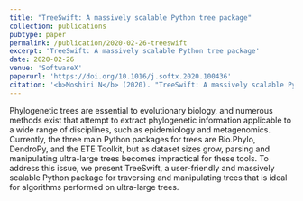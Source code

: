 ```yaml
---
title: "TreeSwift: A massively scalable Python tree package"
collection: publications
pubtype: paper
permalink: /publication/2020-02-26-treeswift
excerpt: 'TreeSwift: A massively scalable Python tree package'
date: 2020-02-26
venue: 'SoftwareX'
paperurl: 'https://doi.org/10.1016/j.softx.2020.100436'
citation: '<b>Moshiri N</b> (2020). "TreeSwift: A massively scalable Python tree package." <i>SoftwareX</i>. 11:100436. <a href="https://doi.org/10.1016/j.softx.2020.100436" target="_blank">doi:10.1016/j.softx.2020.100436</a>'
---
```

Phylogenetic trees are essential to evolutionary biology, and numerous methods exist that attempt to extract phylogenetic information applicable to a wide range of disciplines, such as epidemiology and metagenomics. Currently, the three main Python packages for trees are Bio.Phylo, DendroPy, and the ETE Toolkit, but as dataset sizes grow, parsing and manipulating ultra-large trees becomes impractical for these tools. To address this issue, we present TreeSwift, a user-friendly and massively scalable Python package for traversing and manipulating trees that is ideal for algorithms performed on ultra-large trees.
